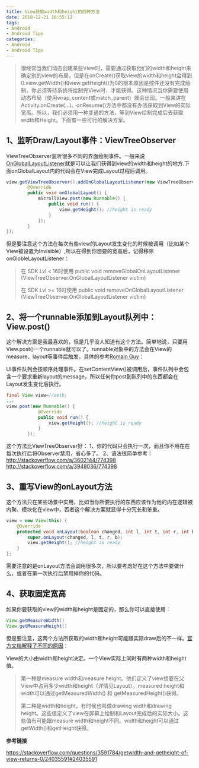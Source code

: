 ```yaml
---
title: View获取width和height的四种方法
date: 2018-12-21 16:55:12
tags:
- Android 
- Android Tips
categories:
- Android
- Android Tips
---
```


> 很经常当我们动态创建某些View时，需要通过获取他们的width和height来确定别的view的布局，但是在onCreate()获取view的width和height会得到0.view.getWidth()和view.getHeight()为0的根本原因是控件还没有完成绘制，你必须等待系统将绘制完View时，才能获得。这种情况当你需要使用动态布局（使用wrap_content或match_parent）就会出现。一般来讲在Activity.onCreate(...)、onResume()方法中都没有办法获取到View的实际宽高。所以，我们必须用一种变通的方法，等到View绘制完成后去获取width和Height。下面有一些可行的解决方案。

## 1、监听Draw/Layout事件：ViewTreeObserver

ViewTreeObserver监听很多不同的界面绘制事件。一般来说[OnGlobalLayoutListener](http://developer.android.com/reference/android/view/ViewTreeObserver.OnGlobalLayoutListener.html)就是可以让我们获得到view的width和height的地方.下面onGlobalLayout内的代码会在View完成Layout过程后调用。

```java
view.getViewTreeObserver().addOnGlobalLayoutListener(new ViewTreeObserver.OnGlobalLayoutListener() {
        @Override
        public void onGlobalLayout() {
            mScrollView.post(new Runnable() {
                public void run() {
                    view.getHeight(); //height is ready
                }
            });
        }
});
```

但是要注意这个方法在每次有些view的Layout发生变化的时候被调用（比如某个View被设置为Invisible）,所以在得到你想要的宽高后，记得移除onGlobleLayoutListener：

> 在 SDK Lvl < 16时使用
> public void removeGlobalOnLayoutListener (ViewTreeObserver.OnGlobalLayoutListener victim)
>
> 在 SDK Lvl >= 16时使用
> public void removeOnGlobalLayoutListener (ViewTreeObserver.OnGlobalLayoutListener victim)



## 2、将一个runnable添加到Layout队列中：View.post()

这个解决方案是我最喜欢的，但是几乎没人知道有这个方法。简单地说，只要用View.post()一个runnable就可以了。runnable对象中的方法会在View的measure、layout等事件后触发，具体的参考[Romain Guy](http://stackoverflow.com/users/298575/romain-guy)：

UI事件队列会按顺序处理事件。在setContentView()被调用后，事件队列中会包含一个要求重新layout的message，所以任何你post到队列中的东西都会在Layout发生变化后执行。

```java
final View view=//smth;
...
view.post(new Runnable() {
            @Override
            public void run() {
                view.getHeight(); //height is ready
            }
        });
```

这个方法比ViewTreeObserver好：
1、你的代码只会执行一次，而且你不用在在每次执行后将Observer禁用，省心多了。
2、语法很简单参考：
<http://stackoverflow.com/a/3602144/774398>
<http://stackoverflow.com/a/3948036/774398>



## 3、重写View的onLayout方法

这个方法只在某些场景中实用，比如当你所要执行的东西应该作为他的内在逻辑被内聚、模块化在view中，否者这个解决方案就显得十分冗长和笨重。

```java
view = new View(this) {
    @Override
    protected void onLayout(boolean changed, int l, int t, int r, int b) {
        super.onLayout(changed, l, t, r, b);
        view.getHeight(); //height is ready
    }
};
```

需要注意的是onLayout方法会调用很多次，所以要考虑好在这个方法中要做什么，或者在第一次执行后禁用掉你的代码。



## 4、获取固定宽高

如果你要获取的view的width和height是固定的，那么你可以直接使用：

```java
View.getMeasureWidth()
View.getMeasureHeight()
```

但是要注意，这两个方法所获取的width和height可能跟实际draw后的不一样。[官方文档解释了不同的原因](http://developer.android.com/guide/topics/ui/declaring-layout.html#SizePaddingMargins)：

View的大小由width和height决定。一个View实际上同时有两种width和height值。

> 第一种是measure width和measure height。他们定义了view想要在父View中占用多少width和height（详情见Layout）。measured height和width可以通过getMeasuredWidth() 和 getMeasuredHeight()获得。
>
> 第二种是width和height，有时候也叫做drawing width和drawing height。这些值定义了view在屏幕上绘制和Layout完成后的实际大小。这些值有可能跟measure width和height不同。width和height可以通过getWidth()和getHeight获得。

 

**参考链接**

https://stackoverflow.com/questions/3591784/getwidth-and-getheight-of-view-returns-0/24035591#24035591





